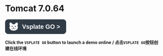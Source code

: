 # Tomcat 7.0.64

<a href="https://www.vsplate.com/?docker-compose=https://github.com/vsplate/dcenvs/tomcat/7.0.64"><img alt="VSPLATE GO" src="https://raw.githubusercontent.com/vsplate/images/master/vsgo_btn.png" width="200px"></a>

**Click the `VSPLATE GO` button to launch a demo online / 点击`VSPLATE GO`按钮创建在线环境**
